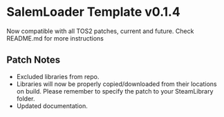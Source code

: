# SalemLoader Template v0.1.4
Now compatible with all TOS2 patches, current and future. Check README.md for more instructions

## Patch Notes
- Excluded libraries from repo.
- Libraries will now be properly copied/downloaded from their locations on build. Please remember to specify the patch to your SteamLibrary folder.
- Updated documentation.